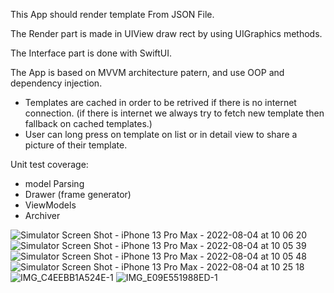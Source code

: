 This App should render template From JSON File.

The Render part is made in UIView draw rect by using UIGraphics methods.

The Interface part is done with SwiftUI.

The App is based on MVVM architecture patern, and use OOP and dependency injection.

- Templates are cached in order to be retrived if there is no internet connection. (if there is internet we always try to fetch new template then fallback
on cached templates.)
- User can long press on template on list or in detail view to share a picture of their template.

Unit test coverage:

- model Parsing
- Drawer (frame generator)
- ViewModels
- Archiver

![Simulator Screen Shot - iPhone 13 Pro Max - 2022-08-04 at 10 06 20](https://user-images.githubusercontent.com/2492897/182800292-ef859b6c-211f-4a25-bffe-b7c174b86ea8.png)
![Simulator Screen Shot - iPhone 13 Pro Max - 2022-08-04 at 10 05 39](https://user-images.githubusercontent.com/2492897/182800314-765bf5dc-496c-4ca8-b160-d7439a29dcbe.png)
![Simulator Screen Shot - iPhone 13 Pro Max - 2022-08-04 at 10 05 48](https://user-images.githubusercontent.com/2492897/182800433-c5e6b079-77dd-41b7-a936-203311e0d258.png)
![Simulator Screen Shot - iPhone 13 Pro Max - 2022-08-04 at 10 25 18](https://user-images.githubusercontent.com/2492897/182800461-2f87c955-b1be-4f01-8676-66afd79ca883.png)
![IMG_C4EEBB1A524E-1](https://user-images.githubusercontent.com/2492897/182915991-a5763157-6fde-48fc-8c89-3bee2fe3e9ab.jpeg)
![IMG_E09E551988ED-1](https://user-images.githubusercontent.com/2492897/182915997-edc04e3f-56b2-43bf-b4fd-46f1dd6bf9fe.jpeg)
